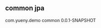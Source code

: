 ## common jpa
<dependency>
	<groupId>com.yueny.demo</groupId>
	<artifactId>common</artifactId>
	<version>0.0.1-SNAPSHOT</version>
</dependency>